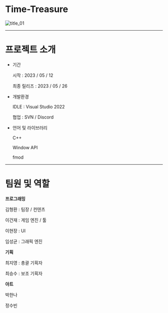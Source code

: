 # Time-Treasure

![title_01](https://github.com/hedwig3798/Time-Treasure/assets/71327618/ee64e0b1-bc9c-4797-8d29-f8712eaa44db)   

---

# 프로젝트 소개

- 기간
    
    시작 : 2023 / 05 / 12
    
    최종 릴리즈 : 2023 / 05 / 26
    
- 개발환경
    
    IDLE : Visual Studio 2022
    
    협업 : SVN / Discord
    
- 언어 및 라이브러리
    
    C++
    
    Window API
    
    fmod

---

# 팀원 및 역할

**프로그래밍**

김형환 : 팀장 / 컨텐츠

이건재 : 게임 엔진 / 툴

이현장 : UI 

임성균 : 그래픽 엔진

**기획**

최지영 : 총괄 기획자

최승수 : 보조 기획자

**아트**

박한나

정수빈
